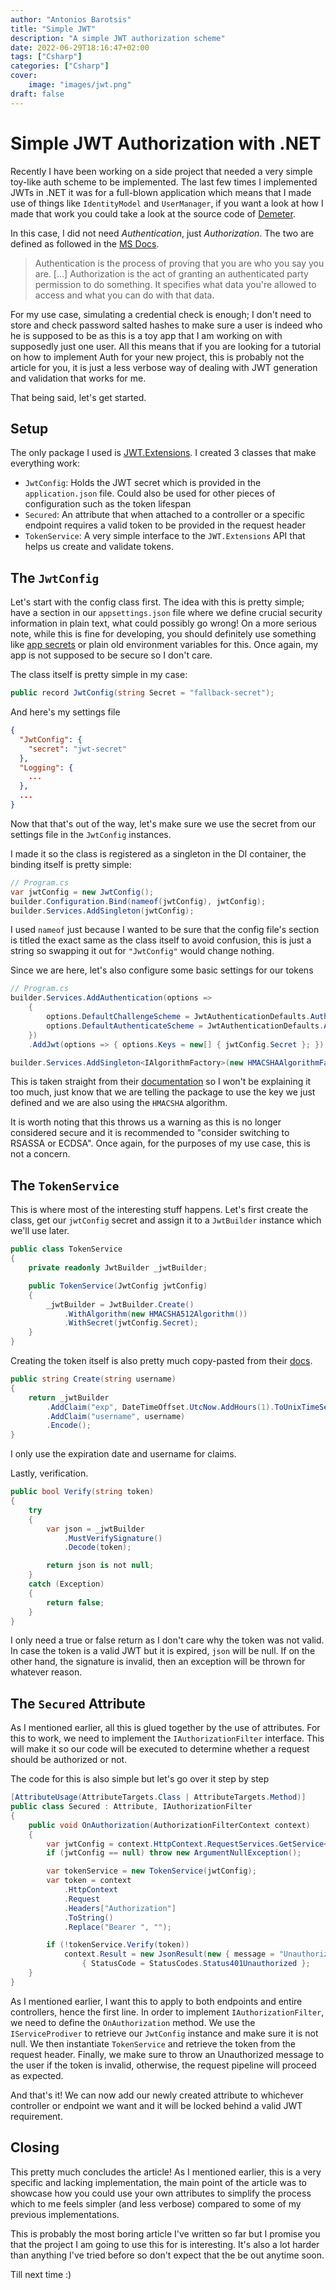 ```yaml
---
author: "Antonios Barotsis"
title: "Simple JWT"
description: "A simple JWT authorization scheme"
date: 2022-06-29T18:16:47+02:00
tags: ["Csharp"]
categories: ["Csharp"]
cover:
    image: "images/jwt.png"
draft: false
---
```


# Simple JWT Authorization with .NET

Recently I have been working on a side project that needed a very simple toy-like auth
scheme to be implemented. The last few times I implemented JWTs in .NET it was for a full-blown
application which means that I made use of things like `IdentityModel` and `UserManager`,
if you want a look at how I made that work you could take a look at the source code of
[Demeter](https://github.com/AntoniosBarotsis/Demeter).

In this case, I did not need *Authentication*, just *Authorization*. The two are defined as followed
in the [MS Docs](https://docs.microsoft.com/en-us/azure/active-directory/develop/authentication-vs-authorization).

> Authentication is the process of proving that you are who you say you are. [...]
> Authorization is the act of granting an authenticated party permission to do something.
> It specifies what data you're allowed to access and what you can do with that data.

For my use case, simulating a credential check is enough; I don't need to store and check
password salted hashes to make sure a user is indeed who he is supposed to be as this is a toy app
that I am working on with supposedly just one user. All this means that if you are looking for a 
tutorial on how to implement Auth for your new project, this is probably not the article for you,
it is just a less verbose way of dealing with JWT generation and validation that works for me.

That being said, let's get started.

## Setup

The only package I used is [JWT.Extensions](https://www.nuget.org/packages/JWT.Extensions.AspNetCore).
I created 3 classes that make everything work:

- `JwtConfig`: Holds the JWT secret which is provided in the `application.json` file. Could also be
  used for other pieces of configuration such as the token lifespan
- `Secured`: An attribute that when attached to a controller or a specific endpoint requires a 
  valid token to be provided in the request header 
- `TokenService`: A very simple interface to the `JWT.Extensions` API that helps us create and 
  validate tokens.

## The `JwtConfig`

Let's start with the config class first. The idea with this is pretty simple; have a section in our
`appsettings.json` file where we define crucial security information in plain text, what could
possibly go wrong! On a more serious note, while this is fine for developing, you should definitely
use something like [app secrets](https://docs.microsoft.com/en-us/aspnet/core/security/app-secrets?view=aspnetcore-6.0&tabs=windows)
or plain old environment variables for this. Once again, my app is not supposed to be secure so I don't
care.

The class itself is pretty simple in my case:

```csharp
public record JwtConfig(string Secret = "fallback-secret");
```

And here's my settings file

```json
{
  "JwtConfig": {
    "secret": "jwt-secret"
  },
  "Logging": {
    ...
  },
  ...
}
```

Now that that's out of the way, let's make sure we use the secret from our settings file in the
`JwtConfig` instances.

I made it so the class is registered as a singleton in the DI container, the binding itself is
pretty simple:

```csharp
// Program.cs
var jwtConfig = new JwtConfig();
builder.Configuration.Bind(nameof(jwtConfig), jwtConfig);
builder.Services.AddSingleton(jwtConfig);
```

I used `nameof` just because I wanted to be sure that the config file's section is titled the
exact same as the class itself to avoid confusion, this is just a string so swapping it out for
`"JwtConfig"` would change nothing.

Since we are here, let's also configure some basic settings for our tokens 

```csharp
// Program.cs
builder.Services.AddAuthentication(options =>
    {
        options.DefaultChallengeScheme = JwtAuthenticationDefaults.AuthenticationScheme;
        options.DefaultAuthenticateScheme = JwtAuthenticationDefaults.AuthenticationScheme;
    })
    .AddJwt(options => { options.Keys = new[] { jwtConfig.Secret }; });

builder.Services.AddSingleton<IAlgorithmFactory>(new HMACSHAAlgorithmFactory());
```

This is taken straight from their [documentation](https://github.com/jwt-dotnet/jwt#register-authentication-handler-to-validate-jwt) 
so I won't be explaining it too much, just know that we are telling the package to use
the key we just defined and we are also using the `HMACSHA` algorithm.

It is worth noting that this throws us a warning as this is no longer considered secure
and it is recommended to "consider switching to RSASSA or ECDSA". Once again, for the purposes
of my use case, this is not a concern.

## The `TokenService`

This is where most of the interesting stuff happens. Let's first create the class, get our
`jwtConfig` secret and assign it to a `JwtBuilder` instance which we'll use later.

```csharp
public class TokenService
{
    private readonly JwtBuilder _jwtBuilder;

    public TokenService(JwtConfig jwtConfig)
    {
        _jwtBuilder = JwtBuilder.Create()
            .WithAlgorithm(new HMACSHA512Algorithm())
            .WithSecret(jwtConfig.Secret);
    }
}
```

Creating the token itself is also pretty much copy-pasted from their 
[docs](https://github.com/jwt-dotnet/jwt#register-authentication-handler-to-validate-jwt).

```csharp
public string Create(string username)
{
    return _jwtBuilder
        .AddClaim("exp", DateTimeOffset.UtcNow.AddHours(1).ToUnixTimeSeconds())
        .AddClaim("username", username)
        .Encode();
}
```

I only use the expiration date and username for claims.

Lastly, verification. 

```csharp
public bool Verify(string token)
{
    try
    {
        var json = _jwtBuilder
            .MustVerifySignature()
            .Decode(token);

        return json is not null;
    }
    catch (Exception)
    {
        return false;
    }
}
```

I only need a true or false return as I don't care why the token was not valid. In case the token is a 
valid JWT but it is expired, `json` will be null. If on the other hand, the signature is invalid,
then an exception will be thrown for whatever reason.

## The `Secured` Attribute

As I mentioned earlier, all this is glued together by the use of attributes. For this to work,
we need to implement the `IAuthorizationFilter` interface. This will make it so our code will be
executed to determine whether a request should be authorized or not.

The code for this is also simple but let's go over it step by step

```csharp
[AttributeUsage(AttributeTargets.Class | AttributeTargets.Method)]
public class Secured : Attribute, IAuthorizationFilter
{
    public void OnAuthorization(AuthorizationFilterContext context)
    {
        var jwtConfig = context.HttpContext.RequestServices.GetService<JwtConfig>();
        if (jwtConfig == null) throw new ArgumentNullException();

        var tokenService = new TokenService(jwtConfig);
        var token = context
            .HttpContext
            .Request
            .Headers["Authorization"]
            .ToString()
            .Replace("Bearer ", "");

        if (!tokenService.Verify(token))
            context.Result = new JsonResult(new { message = "Unauthorized" })
                { StatusCode = StatusCodes.Status401Unauthorized };
    }
}
```

As I mentioned earlier, I want this to apply to both endpoints and entire controllers, hence
the first line. In order to implement `IAuthorizationFilter`, we need to define the `OnAuthorization`
method. We use the `IServiceProdiver` to retrieve our `JwtConfig` instance and make sure it is not null.
We then instantiate `TokenService` and retrieve the token from the request header. Finally, we make sure
to throw an Unauthorized message to the user if the token is invalid, otherwise, the request pipeline
will proceed as expected. 

And that's it! We can now add our newly created attribute to whichever controller or endpoint we want
and it will be locked behind a valid JWT requirement.

## Closing

This pretty much concludes the article! As I mentioned earlier, this is a very specific and lacking
implementation, the main point of the article was to showcase how you could use your own attributes
to simplify the process which to me feels simpler (and less verbose) compared to some of my previous
implementations. 

This is probably the most boring article I've written so far but I promise you that the project I am
going to use this for is interesting. It's also a lot harder than anything I've tried before so don't
expect that the be out anytime soon.

Till next time :)